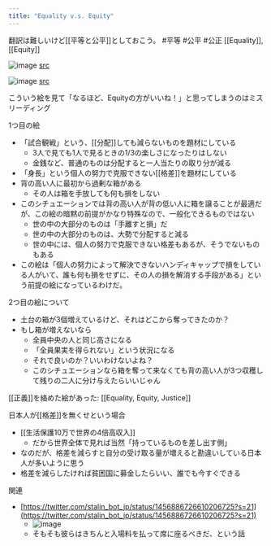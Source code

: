 ```yaml
---
title: "Equality v.s. Equity"
---
```


翻訳は難しいけど[[平等と公平]]としておこう。 #平等 #公平 #公正 [[Equality]], [[Equity]]

![image](https://cdn-images-1.medium.com/max/2000/1*d7_IphwHToS2OETu2i1xRw.png)
[src](https://artplusmarketing.com/equality-equity-freedom-55a1d675b5d8)

![image](https://gyazo.com/4b5d5540df154a296d3b21aa9c77f31c/thumb/1000)
[src](http://www.gcorr.org/equity-vs-equality/)

こういう絵を見て「なるほど、Equityの方がいいね！」と思ってしまうのはミスリーディング

1つ目の絵
- 「試合観戦」という、[[分配]]しても減らないものを題材にしている
    - 3人で見ても1人で見るときの1/3の楽しさになったりはしない
    - 金銭など、普通のものは分配すると一人当たりの取り分が減る
- 「身長」という個人の努力で克服できない[[格差]]を題材にしている
- 背の高い人に最初から過剰な箱がある
    - その人は箱を手放しても何も損をしない
- このシチュエーションでは背の高い人が背の低い人に箱を譲ることが最適だが、この絵の暗黙の前提がかなり特殊なので、一般化できるものではない
    - 世の中の大部分のものは「手離すと損」だ
    - 世の中の大部分のものは、大勢で分配すると減る
    - 世の中には、個人の努力で克服できない格差もあるが、そうでないものもある
- この絵は「個人の努力によって解決できないハンディキャップで損をしている人がいて、誰も何も損をせずに、その人の損を解消する手段がある」という前提の絵になっているわけだ。

2つ目の絵について
- 土台の箱が3個増えているけど、それはどこから奪ってきたのか？
- もし箱が増えないなら
    - 全員中央の人と同じ高さになる
    - 「全員果実を得られない」という状況になる
    - それで良いのか？いいわけないよね？
    - このシチュエーションなら箱を奪って来なくても背の高い人が3つ収穫して残りの二人に分け与えたらいいじゃん

[[正義]]を絡めた絵があった: [[Equality, Equity, Justice]]

日本人が[[格差]]を無くせという場合
- [[生活保護10万で世界の4倍高収入]]
    - だから世界全体で見れば当然「持っているものを差し出す側」
- なのだが、格差を減らすと自分の受け取る量が増えると勘違いしている日本人が多いように思う
- 格差を減らしたければ貧困国に募金したらいい、誰でも今すぐできる

関連
- [https://twitter.com/stalin_bot_jp/status/1456886726610206725?s=21](https://twitter.com/stalin_bot_jp/status/1456886726610206725?s=21)
    - ![image](https://gyazo.com/a36a6d46263fecf4dfa1990149f80bce/thumb/1000)
    - そもそも彼らはきちんと入場料を払って席に座るべきだ、という話
